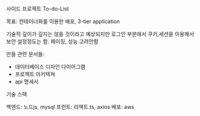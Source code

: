 사이드 프로젝트 To-do-List

목표: 컨테이너화를 이용한 배포, 3-tier application

기술적 깊이가 깊지는 않을 것이라고 예상되지만 로그인 부분에서 쿠키,세션을 이용해서 보안 설정정도는 함. 
페이징, 성능 고려안함

만들 관련 문서들: 
- 데이터베이스 디자인 다이어그램 
- 프로젝트 아키텍쳐 
- api 명세서 

기술 스택

백엔드: 노드js, mysql
프런트: 리액트.ts, axios
배포: aws

